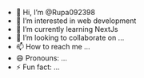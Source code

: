 - 👋 Hi, I’m @Rupa092398
- 👀 I’m interested in web development
- 🌱 I’m currently learning NextJs
- 💞️ I’m looking to collaborate on ...
- 📫 How to reach me ...
- 😄 Pronouns: ...
- ⚡ Fun fact: ...

<!---
Rupa092398/Rupa092398 is a ✨ special ✨ repository because its `README.md` (this file) appears on your GitHub profile.
You can click the Preview link to take a look at your changes.
--->
